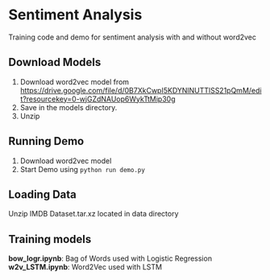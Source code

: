 # Sentiment Analysis
Training code and demo for sentiment analysis with and without word2vec  
## Download Models
1) Download word2vec model from https://drive.google.com/file/d/0B7XkCwpI5KDYNlNUTTlSS21pQmM/edit?resourcekey=0-wjGZdNAUop6WykTtMip30g  
2) Save in the models directory.  
3) Unzip  
## Running Demo
1) Download word2vec model
2) Start Demo using ```python run demo.py```
## Loading Data
Unzip IMDB Dataset.tar.xz located in data directory  
## Training models
**bow_logr.ipynb**: Bag of Words used with Logistic Regression  
**w2v_LSTM.ipynb**: Word2Vec used with LSTM  
